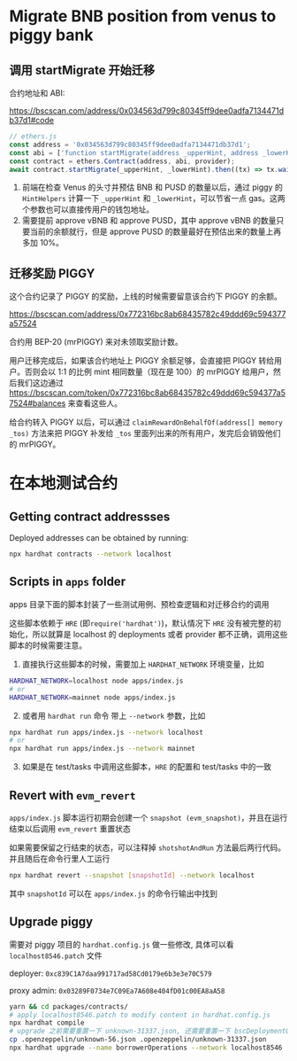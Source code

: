# Migrate BNB position from venus to piggy bank

## 调用 startMigrate 开始迁移

合约地址和 ABI: 

https://bscscan.com/address/0x034563d799c80345ff9dee0adfa7134471db37d1#code

```js
// ethers.js
const address = '0x034563d799c80345ff9dee0adfa7134471db37d1';
const abi = ['function startMigrate(address _upperHint, address _lowerHint)'];
const contract = ethers.Contract(address, abi, provider);
await contract.startMigrate(_upperHint, _lowerHint).then((tx) => tx.wait());
```

1. 前端在检查 Venus 的头寸并预估 BNB 和 PUSD 的数量以后，通过 piggy 的 `HintHelpers` 计算一下 `_upperHint` 和 `_lowerHint`，可以节省一点 gas。这两个参数也可以直接传用户的钱包地址。
2. 需要提前 approve vBNB 和 approve PUSD，其中 approve vBNB 的数量只要当前的余额就行，但是 approve PUSD 的数量最好在预估出来的数量上再多加 10%。

## 迁移奖励 PIGGY

这个合约记录了 PIGGY 的奖励，上线的时候需要留意该合约下 PIGGY 的余额。

https://bscscan.com/address/0x772316bc8ab68435782c49ddd69c594377a57524

合约用 BEP-20 (mrPIGGY) 来对未领取奖励计数。

用户迁移完成后，如果该合约地址上 PIGGY 余额足够，会直接把 PIGGY 转给用户。否则会以 1:1 的比例 mint 相同数量（现在是 100）的 mrPIGGY 给用户，然后我们这边通过 https://bscscan.com/token/0x772316bc8ab68435782c49ddd69c594377a57524#balances 来查看这些人。

给合约转入 PIGGY 以后，可以通过 `claimRewardOnBehalfOf(address[] memory _tos)` 方法来把 PIGGY 补发给 `_tos` 里面列出来的所有用户，发完后会销毁他们的 mrPIGGY。


# 在本地测试合约

## Getting contract addressses

Deployed addresses can be obtained by running:

```bash
npx hardhat contracts --network localhost
```

## Scripts in `apps` folder

apps 目录下面的脚本封装了一些测试用例、预检查逻辑和对迁移合约的调用

这些脚本依赖于 `HRE` (即`require('hardhat')`)，默认情况下 `HRE` 没有被完整的初始化，所以就算是 localhost 的 deployments 或者 provider 都不正确，调用这些脚本的时候需要注意。

1. 直接执行这些脚本的时候，需要加上 `HARDHAT_NETWORK` 环境变量，比如

```bash
HARDHAT_NETWORK=localhost node apps/index.js
# or
HARDHAT_NETWORK=mainnet node apps/index.js
```

2. 或者用 `hardhat run` 命令 带上 `--network` 参数，比如

```bash
npx hardhat run apps/index.js --network localhost
# or
npx hardhat run apps/index.js --network mainnet
```

3. 如果是在 test/tasks 中调用这些脚本，`HRE` 的配置和 test/tasks 中的一致


## Revert with `evm_revert`

`apps/index.js` 脚本运行初期会创建一个 `snapshot (evm_snapshot)`，并且在运行结束以后调用 `evm_revert` 重置状态

如果需要保留之行结束的状态，可以注释掉 `shotshotAndRun` 方法最后两行代码。并且随后在命令行里人工运行

```bash
npx hardhat revert --snapshot [snapshotId] --network localhost
```

其中 `snapshotId` 可以在 `apps/index.js` 的命令行输出中找到


## Upgrade piggy

需要对 piggy 项目的 `hardhat.config.js` 做一些修改, 具体可以看 `localhost8546.patch` 文件

deployer: `0xc839C1A7daa991717ad58Cd0179e6b3e3e70C579`

proxy admin: `0x03289F0734e7C09Ea7A608e404fD01c00EA8aA58`

```bash
yarn && cd packages/contracts/
# apply localhost8546.patch to modify content in hardhat.config.js
npx hardhat compile
# upgrade 之前需要重置一下 unknown-31337.json, 还需要重置一下 bscDeploymentOutput.json
cp .openzeppelin/unknown-56.json .openzeppelin/unknown-31337.json
npx hardhat upgrade --name borrowerOperations --network localhost8546
```
